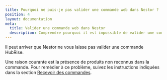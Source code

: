 ```yaml
---
title: Pourquoi ne puis-je pas valider une commande web dans Nestor ?
position: 4
layout: documentation
meta:
  title: Valider une commande web dans Nestor
  description: Comprendre pourquoi il est impossible de valider une commande web dans Nestor.
---
```


Il peut arriver que Nestor ne vous laisse pas valider une commande HubRise.

Une raison courante est la présence de produits non reconnus dans la commande. Pour remédier à ce problème, suivez les instructions indiquées dans la section [Recevoir des commandes](/apps/nestor/commandes#recevoir-des-commandes).
